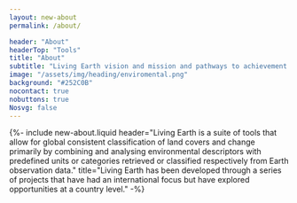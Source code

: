 ```yaml
---
layout: new-about
permalink: /about/

header: "About"
headerTop: "Tools"
title: "About"
subtitle: "Living Earth vision and mission and pathways to achievement."
image: "/assets/img/heading/enviromental.png"
background: "#252C0B"
nocontact: true
nobuttons: true
Nosvg: false
---
```



{%-
include new-about.liquid
header="Living Earth is a suite of tools that allow for global consistent classification of land covers and change primarily by combining and analysing environmental descriptors with predefined units or categories retrieved or classified respectively from Earth observation data."
title="Living Earth has been developed through a series of projects that have had an international focus but have explored opportunities at a country level."
-%}

